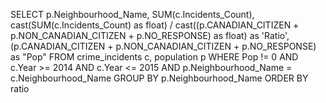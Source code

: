 SELECT p.Neighbourhood_Name, SUM(c.Incidents_Count), cast(SUM(c.Incidents_Count) as float) / cast((p.CANADIAN_CITIZEN + p.NON_CANADIAN_CITIZEN + p.NO_RESPONSE) as float) as 'Ratio', (p.CANADIAN_CITIZEN + p.NON_CANADIAN_CITIZEN + p.NO_RESPONSE) as "Pop"
FROM crime_incidents c, population p
WHERE Pop != 0 AND c.Year >= 2014 AND c.Year <= 2015 AND p.Neighbourhood_Name = c.Neighbourhood_Name 
GROUP BY p.Neighbourhood_Name
ORDER BY ratio
